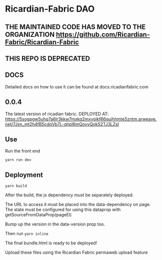 # Ricardian-Fabric DAO

## THE MAINTAINED CODE HAS MOVED TO THE ORGANIZATION https://github.com/Ricardian-Fabric/Ricardian-Fabric
## THIS REPO IS DEPRECATED

## DOCS

Detailed docs on how to use it can be found at docs.ricadianfabric.com

## 0.0.4

The latest version of ricadian fabric.
DEPLOYED AT:
https://5sogpgw5uhq7a6lr3kkw7mxkq2mxvgikf66qujhhmte5zntm.arweave.net/7Jxn_mt2h4fB5cdqVb7L-qhpl6mQovvQok52TJ3LZsI

## Use

Run the front end

`yarn run dev`

## Deployment

`yarn build`

After the build, the js dependency must be separately deployed.

The URL to access it must be placed into the data-dependency on page.
The state must be configured for using this dataprop with getSourceFromDataProp(pageEl)

Bump up the version in the data-version prop too.

Then run `yarn inline`

The final bundle.html is ready to be deployed!

Upload these files using the Ricardian Fabric permaweb upload feature
